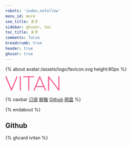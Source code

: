 ```yaml
---
robots: 'index,nofollow'
menu_id: more
seo_title: 关于
sidebar: ghuser, toc
toc_title: 关于
comments: false
breadcrumb: true
header: true
ghuser: true
---
```


{% about avatar:/assets/logo/favicon.svg height:80px %}

<img height="45px" alt="VITAN" src="/assets/logo/ming.svg">


{% navbar
[订阅](/xml/atom.xml) 
[邮箱](mailto:vitanyeung@gmail.com)
[Github](https://github.com/ivitan)
[网盘](https://pan.ivitan.com) %}

{% endabout %}
## Github
{% ghcard ivitan %}